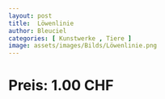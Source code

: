 ```yaml
---
layout: post
title:  Löwenlinie
author: Bleuciel
categories: [ Kunstwerke , Tiere ]
image: assets/images/Bilds/Löwenlinie.png
---
```

# Preis: 1.00 CHF
